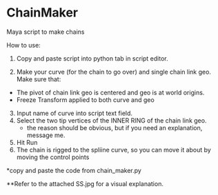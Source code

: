 # ChainMaker
Maya script to make chains


How to use:

1. Copy and paste script into python tab in script editor.

2. Make your curve (for the chain to go over) and single chain link geo. Make sure that:
  - The pivot of chain link geo is centered and geo is at world origins.
  - Freeze Transform applied to both curve and geo
   
3. Input name of curve into script text field.
4. Select the two tip vertices of the INNER RING of the chain link geo.
    - the reason should be obvious, but if you need an explanation, message me.
5. Hit Run
6. The chain is rigged to the spliine curve, so you can move it about by moving the control points


*copy and paste the code from chain_maker.py

**Refer to the attached SS.jpg for a visual explanation.
